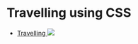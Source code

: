 # Travelling using CSS

<ul>
<li>
      <a href="https://github.com/Laura-ElenaOlaru/Web-Projects/tree/main/Travelling"> 
			  Travelling
        <img src="https://user-images.githubusercontent.com/57533863/115905375-b0881c00-a46e-11eb-8f70-456505b6eec4.png">
      </a>
</li>
</ul>
